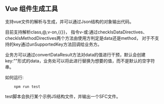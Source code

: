 ## Vue 组件生成工具

支持vue文件的解析与生成，并可以通过Json结构的对象输出代码。

目前支持解析class,@,v-on,{{}}，
指令v-或:通过checkIsDataDirectives、checkIsMethodDirectives两个方法由使用方判定是data还是method，
对于不支持的key通过unSupportedKey方法回调给业务方。

业务方可以通过convertDataResult方法对data的值进行干预，默认会创建key:""形式的data，业务处可以将此进行替换为想要的值，而不是默认的空字符串。


如何运行:

```
    npm run test
```

test脚本会执行某个示例JS结构文件，并输出一个SFC文件。